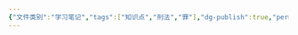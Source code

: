 ```yaml
---
{"文件类别":"学习笔记","tags":["知识点","刑法","罪"],"dg-publish":true,"permalink":"/学习笔记studyup/刑总/危害公共安全罪/","dgPassFrontmatter":true,"created":"2024-10-31T22:58:52.819+08:00","updated":"2024-10-31T22:59:37.759+08:00"}
---
```


